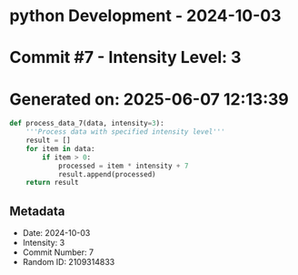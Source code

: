 ﻿# python Development - 2024-10-03
# Commit #7 - Intensity Level: 3
# Generated on: 2025-06-07 12:13:39
```python
def process_data_7(data, intensity=3):
    '''Process data with specified intensity level'''
    result = []
    for item in data:
        if item > 0:
            processed = item * intensity + 7
            result.append(processed)
    return result
```
## Metadata
- Date: 2024-10-03
- Intensity: 3
- Commit Number: 7
- Random ID: 2109314833
